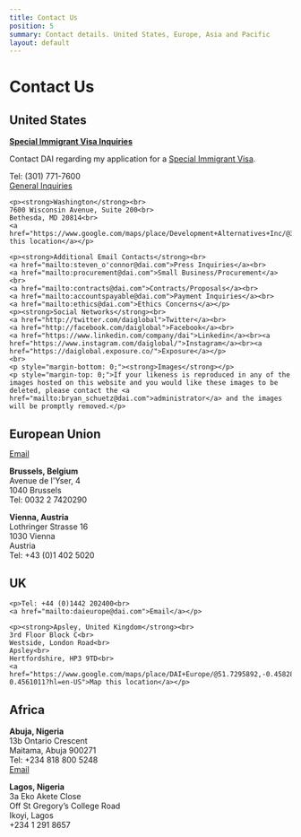 ```yaml
---
title: Contact Us
position: 5
summary: Contact details. United States, Europe, Asia and Pacific
layout: default
---
```


# Contact Us

<div class="cf">
<div class="contact-us us">
<h2 id="us">United States</h2>
<strong><a href="mailto:siv@dai.com">Special Immigrant Visa Inquiries</a><br></strong>
<p>Contact DAI regarding my application for a <a href="/faq">Special Immigrant Visa</a>.</p>
<p>Tel: (301) 771-7600<br>
<a href="mailto:steven_o'connor@dai.com">General Inquiries</a></p>


    <p><strong>Washington</strong><br>
    7600 Wisconsin Avenue, Suite 200<br>
    Bethesda, MD 20814<br>
    <a href="https://www.google.com/maps/place/Development+Alternatives+Inc/@38.986188,-77.095005,17z/data=!3m1!4b1!4m2!3m1!1s0x89b7c964ea36cca5:0xad074d59840ba3da">Map this location</a></p>

    <p><strong>Additional Email Contacts</strong><br>
    <a href="mailto:steven_o'connor@dai.com">Press Inquiries</a><br>
    <a href="mailto:procurement@dai.com">Small Business/Procurement</a><br>
    <a href="mailto:contracts@dai.com">Contracts/Proposals</a><br>
    <a href="mailto:accountspayable@dai.com">Payment Inquiries</a><br>
    <a href="mailto:ethics@dai.com">Ethics Concerns</a></p>
    <p><strong>Social Networks</strong><br>
    <a href="http://twitter.com/daiglobal">Twitter</a><br>
    <a href="http://facebook.com/daiglobal">Facebook</a><br>
    <a href="https://www.linkedin.com/company/dai">Linkedin</a><br><a href="https://www.instagram.com/daiglobal/">Instagram</a><br><a href="https://daiglobal.exposure.co/">Exposure</a></p>
    <br>
    <p style="margin-bottom: 0;"><strong>Images</strong></p>
    <p style="margin-top: 0;">If your likeness is reproduced in any of the images hosted on this website and you would like these images to be deleted, please contact the <a href="mailto:bryan_schuetz@dai.com">administrator</a> and the images will be promptly removed.</p>

</div>

<div class="contact-us uk">
<h2 style="margin-bottom: 0px;">European Union</h2>
<p><a href="mailto:euinfo@dai.com">Email</a></p>
<p><strong>Brussels, Belgium</strong>
  <br>
  Avenue de l'Yser, 4<br>
  1040 Brussels<br>
  Tel: 0032 2 7420290<br></p>

<p><strong>Vienna, Austria</strong>
  <br>
  Lothringer Strasse 16<br>
  1030 Vienna<br>
  Austria<br>
  Tel: +43 (0)1 402 5020<br></p>


<h2 id="uk">UK</h2>

    <p>Tel: +44 (0)1442 202400<br>
    <a href="mailto:daieurope@dai.com">Email</a></p>

    <p><strong>Apsley, United Kingdom</strong><br>
    3rd Floor Block C<br>
    Westside, London Road<br>
    Apsley<br>
    Hertfordshire, HP3 9TD<br>
    <a href="https://www.google.com/maps/place/DAI+Europe/@51.7295892,-0.4582898,17z/data=!3m1!4b1!4m5!3m4!1s0x0:0x7c0d368c0749a3fb!8m2!3d51.7295892!4d-0.4561011?hl=en-US">Map this location</a></p>

<h2 id="uk">Africa</h2>
  <p>
    <strong>Abuja, Nigeria</strong><br>
    13b Ontario Crescent<br>
    Maitama, Abuja 900271<br>
    Tel: +234 818 800 5248<br>
    <a href="mailto:dainigeria@dai.com">Email</a>
  </p>
  <p>
    <strong>Lagos, Nigeria</strong><br>
    3a Eko Akete Close<br>
    Off St Gregory’s College Road<br>
    Ikoyi, Lagos<br>
    +234 1 291 8657<br>
  </p>
  </div>
</div>